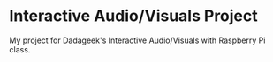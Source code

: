 # Interactive Audio/Visuals Project

My project for Dadageek's Interactive Audio/Visuals with Raspberry Pi class.
